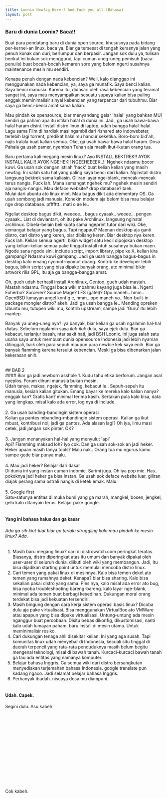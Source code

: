 ```yaml
---
title: Loonix Newfag Here!! And fuck you all (Bahasa)
layout: post
---
```


### Baru di dunia Loonix? Baca!! 
Buat para pendatang baru di dunia open source, khususnya pada bidang per-kernel-an linux, baca ya. Biar ga tersesat di tengah kerasnya jalan yang penuh konak dan duri, berlumpur dan berpasir. Jangan sok dulu ya, tulisan berikut ini bukan sok menggurui, tapi cuman uneg-uneg pemisuh (baca: penulis) buat bocah-bocah kemaren sore yang belom ngerti susahnya maintenance mesin mu sendiri.

Kenapa penuh dengan nada kebencian? Well, kalo dianggap ini menggunakan nada kebencian, ya, saya ga munafik. Saya benci kalian. Saya benci manusia. Karena itu, didasari oleh rasa kebencian yang teramat sangat ini, saya mau menyampaikan sesuatu supaya kalian bisa paling enggak meminimalisir sinyal kebencian yang terpancar dari tubuhmu. Biar saya ga benci-benci amat sama kalian.

Mau pindah ke opensource, biar menyandang gelar 'halal' yang bahkan MUI sendiri ga paham apa itu istilah halal di dunia ini. Jadi, ga usah bawa-bawa halal haram disini. Install distro linux di laptop, udah bangga halal-halal. Lagu sama Film di hardisk masi ngambil dari 4shared ato indowebster, terlebih lagi torrent, predikat halal mu hancur seketika. Boro-boro bid'ah, najis tralala buat kalian semua. 
Oke, ga usah bawa-bawa halal haram. Dosa Pahala ga usah pamer, nyembah Tuhan aja masih ikut-ikutan orang tua.

Baru pertama kali megang mesin linux? Ayo INSTALL BEKTREK!! AYOK INSTALL KALI!! AYOK NGEHEK!! NGEEHEEEEK..!! 
Ngehek ndasmu bocor kuwi. Ga usah sok dengan istilah 'hack' buat kelian kelian yang masih newfag. Ini salah satu hal yang paling saya benci dari kalian. Nginstall distro langsung bektrek sama kaliasin. Giliran layar nge-blank, mencak-mencak terus nangis. Fuck lah. Mana semangat ngehek mu? ngehek mesin sendiri aja nangis-nangis. Mau deface website? drop database? taek. <br>
Mulai dari ubuntu ato linux mint. Mau bagus dikit ada elementary OS. Ga usah sombong jadi manusia. Konekin modem aja belom bisa mau belajar nge drop database. pffffttt.. mati o ae le..

Ngeliat desktop bagus dikit, weeeee... bagus cyaaak.. weeee... pengen cyaaak.. Liat di deviantart, oh itu pake Archlinux, langsung nginstal archlinux. Dibela-belain beli kuota sama ngeprint tutor dari wiki. Oke, semangat belajar yang bagus. Tapi ngapaul? Maenan desktop aja ganti distro, cari distro yang keren, biar dibilang keren. Biar desktop nya keren. Fuck lah. Kelian semua ngerti, bikin widget satu kecil dipojokan desktop yang kelian-kelian semua pake tinggal install ntuh susahnya bukan maen. Ngode sana ngode sini, include script, import library, pipe ke X, kelian kira gampang? Ndasmu kuwi gampang. Jadi ga usah bangga bagus-bagus in desktop kalo emang nyomot-nyomot doang. Kontrib ke developer lebih bagus, bikin script yang bisa dipake banyak orang, ato minimal bikin artwork rilis GPL, itu aja ga bangga-bangga amat.

Oh, gueh udah berhasil install Archlinux, Gentoo, gueh udah mastah. Mastah ndasmu. Tinggal baca wiki mbahmu kayang juga bisa le.. Ngerti Exherbo? Sorcerer? Source Mage? LFS (gatel)? Opo maneh.. hmm.. OpenBSD lumayan angel konfig e, hmm.. opo maneh yo.. Non-built-in package mongler distro? akeh. Jadi ga usah bangga le.. Mending opreken Ubuntu mu, tutupen wiki mu, kontrib upstream, sampe jadi 'Guru' itu lebih mantep.

Banyak ya uneg-uneg nya? iya banyak, biar kelian ga usah ngalamin hal-hal diatas. Sebelum ngalamin saya <i>ilok-ilok</i> dulu, saya ejek dulu. Biar ga kebacut, terlanjur basah, ntar sakit hati, jadi BSH Loonix. Ini juga salah satu usaha saya untuk membuat dunia opensource Indonesia jadi lebih nyaman ditinggali, baik oleh para sepuh maupun para newbie kek saya enih. Biar ga banyak flamming karena tersulut kebencian. Meski ga bisa dibenarkan jalan kekerasan enih.

<br>
## BAB 2
<br>
#### Biar ga jadi newborn asshole
1. Kudu tahu etika berforum. Jangan asal nyeplos. Forum dihuni manusia bukan mesin.<br>
Udah tanya, maksa, ngejek, flamming. kebacut le.. Sepuh-sepuh itu manusia, kesian kalian gitukan. Emang bayar ke mereka kalo kalian nanya? enggak kan? Gratis kan? minimal terima kasih. Sertakan pula kalo bisa, data yang lengkap. misal kalo ada error, log nya di include.<br><br>
2. Ga usah banding-bandingin sistem operasi <br>
Kalian ga pantes mbanding-mbandingin sistem operasi. Kalian ga ikut mbuat, kontribusi nol, jadi ga pantes. Ada alasan lagi? Oh iya, ilmu masi cetek, jadi jangan sok pinter. OK?<br><br>
3. Jangan menanyakan hal-hal yang menyulut 'api' <br>
Api? Flamming maksud loh? Iyo cok. Dan ga usah sok-sok an jadi heker. Heker apaan masih tanya tools? Malu nak.. Orang tua mu ngurus kamu sampe gede biar punya malu. <br><br>
4. Mau jadi heker? Belajar dari dasar <br>
Di dunia ini yang instan cuman indomie. Sarimi juga. Oh iya pop mie. Has.. pokoknya jadi heker ga bisa instan. Ga usah sok deface website luar, giliran diajak perang sama ostrali nangis di ketek emak. Malu. <br><br>
5. Google first <br>
Satu-satunya entitas di muka bumi yang ga marah, mangkel, bosen, jengkel, gelo kalo ditanyain terus. Belajar pake google. <br><br>

#### Yang ini bahasa halus dan ga kasar
###### Ada ga sih kiat-kiat biar ga terlalu struggling kalo mau pindah ke mesin linux? Ada.
1. Masih baru megang linux? cari di distrowatch.com peringkat teratas. Biasanya, distro diperingkat atas itu umum dan banyak dipakai oleh user-user di seluruh dunia, diikuti oleh wiki yang membangun. Jadi, itu bisa dijadikan starting point untuk memulai mencoba distro linux.
2. Cari temen yang pakai linux di mesinnya. Kalo bisa temen deket ato temen yang rumahnya deket. Kenapa? biar bisa sharing. Kalo bisa sekalian pakai distro yang sama. Ples nya, kalo misal ada error ato bug, bisa nyoba troubleshooting bareng-bareng. kalo layar nge-blank, minimal ada temen buat berbagi kesedihan. Dukungan moral orang terdekat bisa jadi kekuatan tersendiri.
3. Masih bingung dengan cara kerja sistem operasi basis linux? Dicoba dulu aja pake virtualisasi. Bisa menggunakan VirtualBox ato VMWare atau apapun yang bisa dipake virtualisasi. Untung-untung ada mesin nganggur buat percobaan. Disitu bebas dikonfig, dikustomisasi, nanti kalo udah lumayan paham, baru install di mesin utama. Untuk meminimalisir resiko.
4. Cari dukungan tenaga ahli disekitar kelian. Ini yang aga susah. Tapi komunitas linux udah menyebar di Indonesia, kecuali situ tinggal di daerah terpencil yang rata-rata penduduknya masih belum begitu mengenal teknologi, misal di bawah tanah. Kurcaci-kurcaci bawah tanah ga tau ada entitas yang namanya komputer.
5. Belajar bahasa Inggris. Ga semua wiki dari distro bersangkutan menyediakan terjemahan bahasa Indonesia. google translate pun kadang ngaco. Jadi selamat belajar bahasa Inggris.
6. Perbanyak ibadah. niscaya dosa mu diampuni.<br><br>

#### Udah. Capek.
Segini dulu. Asu kabeh
<br>
<br>
<br>
<br>
<br>
<br>
<br>
<br>
<br>
<br>
<br>
<br>
<br>
<br>
<br>
<br>
Cok kabeh.
